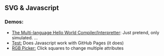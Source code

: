 ## SVG & Javascript

### Demos:

- [The Multi-language Hello World Compiler/Interpretter](https://webcraftie.github.io/SVG-JS-Hello-World-Demo/): Just pretend, only simulated.
...
- [Test:](https://webcraftie.github.io/SVG-JS-Demos/test.html) Does Javascript work with GitHub Pages (it does)
- [RGB Picker:](https://webcraftie.github.io/SVG-JS-Demos/RGB-Picker.html) Click squares to change multiple attributes
